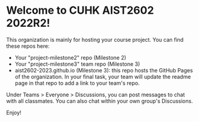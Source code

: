 # Welcome to CUHK AIST2602 2022R2!

This organization is mainly for hosting your course project. You can find these repos here:

* Your "project-milestone2" repo (Milestone 2)
* Your "project-milestone3" team repo (Milestone 3)
* aist2602-2023.github.io (Milestone 3): this repo hosts the GitHub Pages of the organization. In your final task, your team will update the readme page in that repo to add a link to your team's repo.

Under Teams > Everyone > Discussions, you can post messages to chat with all classmates. You can also chat within your own group's Discussions.

Enjoy!

